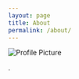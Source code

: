 ```yaml
---
layout: page
title: About
permalink: /about/
---
```


<img src="{{ site.baseurl }}/assets/profile-placeholder.gif" title="Profile Picture" class="profile">

.
